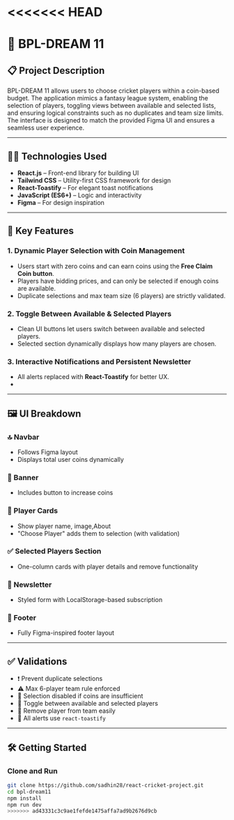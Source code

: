 <<<<<<< HEAD
=======
# 🏏 BPL-DREAM 11

## 📋 Project Description

BPL-DREAM 11 allows users to choose cricket players within a coin-based budget. The application mimics a fantasy league system, enabling the selection of players, toggling views between available and selected lists, and ensuring logical constraints such as no duplicates and team size limits. The interface is designed to match the provided Figma UI and ensures a seamless user experience.

---

## 🧑‍💻 Technologies Used

- **React.js** – Front-end library for building UI
- **Tailwind CSS** – Utility-first CSS framework for design
- **React-Toastify** – For elegant toast notifications
- **JavaScript (ES6+)** – Logic and interactivity
- **Figma** – For design inspiration

---

## 🌟 Key Features

### 1. **Dynamic Player Selection with Coin Management**
- Users start with zero coins and can earn coins using the **Free Claim Coin button**.
- Players have bidding prices, and can only be selected if enough coins are available.
- Duplicate selections and max team size (6 players) are strictly validated.

### 2. **Toggle Between Available & Selected Players**
- Clean UI buttons let users switch between available and selected players.
- Selected section dynamically displays how many players are chosen.

### 3. **Interactive Notifications and Persistent Newsletter**
- All alerts replaced with **React-Toastify** for better UX.
- 
---

## 🖼️ UI Breakdown

### 🔝 Navbar
- Follows Figma layout
- Displays total user coins dynamically

### 🎯 Banner
- Includes button to increase coins

### 📌 Player Cards
- Show player name, image,About
- "Choose Player" adds them to selection (with validation)

### ✅ Selected Players Section
- One-column cards with player details and remove functionality

### 💌 Newsletter
- Styled form with LocalStorage-based subscription

### 🦶 Footer
- Fully Figma-inspired footer layout

---

## ✅ Validations

- ❗ Prevent duplicate selections
- ⚠️ Max 6-player team rule enforced
- 🚫 Selection disabled if coins are insufficient
- 🔁 Toggle between available and selected players
- 🧹 Remove player from team easily
- 🔔 All alerts use `react-toastify`

---

## 🛠 Getting Started

### Clone and Run

```bash
git clone https://github.com/sadhin28/react-cricket-project.git
cd bpl-dream11
npm install
npm run dev
>>>>>>> ad43331c3c9ae1fefde1475affa7ad9b2676d9cb
